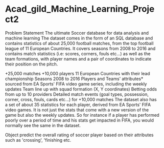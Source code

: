 # Acad_gild_Machine_Learning_Project2
Problem Statement The ultimate Soccer database for data analysis and machine learning The dataset comes in the form of an SQL database and contains statistics of about 25,000 football matches, from the top football league of 11 European Countries. It covers seasons from 2008 to 2016 and contains match statistics (i.e: scores, corners, fouls etc...) as well as the team formations, with player names and a pair of coordinates to indicate their position on the pitch. 

+25,000 matches 
+10,000 players 11 European Countries with their lead championship
Seasons 2008 to 2016 
Players and Teams' attributes* sourced from EA Sports' FIFA video game series, including the weekly updates 
Team line up with squad formation (X, Y coordinates) 
Betting odds from up to 10 providers 
Detailed match events (goal types, possession, corner, cross, fouls, cards etc...) for +10,000 matches The dataset also has a set of about 35 statistics for each player, derived from EA Sports' FIFA video games. It is not just the stats that come with a new version of the game but also the weekly updates. So for instance if a player has performed poorly over a period of time and his stats get impacted in FIFA, you would normally see the same in the dataset. 

Object predict the overall rating of soccer player based on their attributes such as 'crossing', 'finishing etc.
